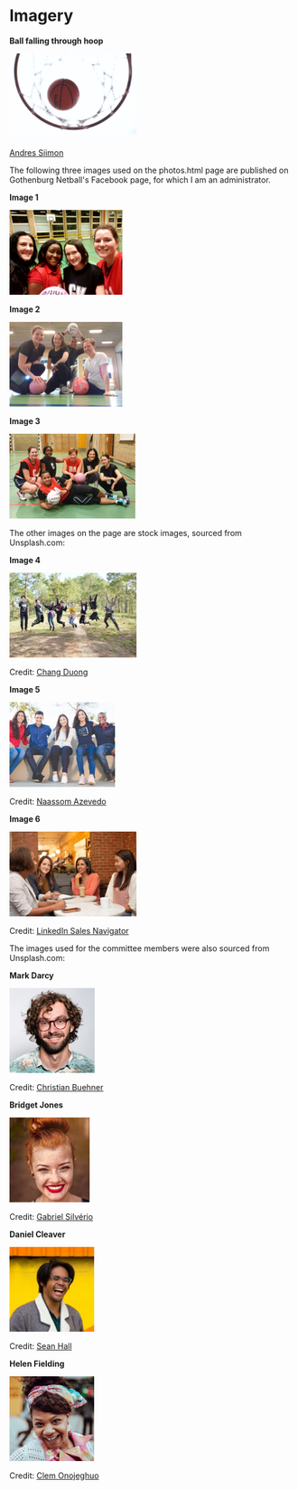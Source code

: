 # Imagery

**Ball falling through hoop**

<div align="left">
    <img src="assets/images/ball-in-net-resize.jpg" height="150">
</div>

<a href="https://unsplash.com/photos/jS2Cgv-Xppw" target="_blank">Andres Siimon</a>

The following three images used on the photos.html page are published on Gothenburg Netball's Facebook page, for which I am an administrator.

**Image 1**

<div align="left">
    <img src="assets/images/photo-gallery/group-1.jpg" height="150">
</div>

**Image 2**

<div align="left">
    <img src="assets/images/photo-gallery/group-2.jpg" height="150">
</div>

**Image 3**

<div align="left">
    <img src="assets/images/photo-gallery/group-5.jpg" height="150">
</div>


The other images on the page are stock images, sourced from Unsplash.com:

**Image 4**

<div align="left">
    <img src="assets/images/photo-gallery/group-3.jpg" height="150">
</div>

Credit: <a href="https://unsplash.com/photos/KrfID_ZQxWs" target="_blank">Chang Duong</a>

**Image 5**

<div align="left">
    <img src="assets/images/photo-gallery/group-4.jpg" height="150">
</div>

Credit: <a href="https://unsplash.com/photos/Q_Sei-TqSlc" target="_blank">Naassom Azevedo</a>

**Image 6**

<div align="left">
    <img src="assets/images/photo-gallery/group-6.jpg" height="150">
</div>

Credit: <a href="https://unsplash.com/photos/IjkIOe-2fF4" target="_blank">LinkedIn Sales Navigator</a>

The images used for the committee members were also sourced from Unsplash.com:

**Mark Darcy**

<div align="left">
    <img src="assets/images/committee-members/mark-darcy.jpg" height="150">
</div>

Credit: <a href="https://unsplash.com/photos/DItYlc26zVI" target="_blank">Christian Buehner</a>

**Bridget Jones**

<div align="left">
    <img src="assets/images/committee-members/bridget-jones.jpg" height="150">
</div>

Credit: <a href="https://unsplash.com/photos/u3WmDyKGsrY" target="_blank">Gabriel Silvério</a>

**Daniel Cleaver**

<div align="left">
    <img src="assets/images/committee-members/daniel-cleaver.jpg" height="150">
</div>

Credit: <a href="https://unsplash.com/photos/EpKqRPT1lP0" target="_blank">Sean Hall</a>

**Helen Fielding**

<div align="left">
    <img src="assets/images/committee-members/helen-fielding.jpg" height="150">
</div>

Credit: <a href="https://unsplash.com/photos/FbTOrJ2G8KI" target="_blank">Clem Onojeghuo</a>